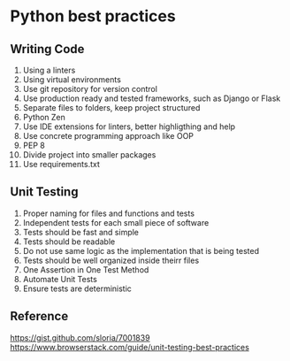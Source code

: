 # Python best practices

## Writing Code
1. Using a linters
2. Using virtual environments
3. Use git repository for version control 
4. Use production ready and tested frameworks, such as Django or Flask
5. Separate files to folders, keep project structured
6. Python Zen
7. Use IDE extensions for linters, better highligthing and help
8. Use concrete programming approach like OOP
9. PEP 8
10. Divide project into smaller packages
11. Use requirements.txt

## Unit Testing
1. Proper naming for files and functions and tests
2. Independent tests for each small piece of software
3. Tests should be fast and simple
4. Tests should be readable
5. Do not use same logic as the implementation that is being tested
6. Tests should be well organized inside theirr files
7. One Assertion in One Test Method
8. Automate Unit Tests
9. Ensure tests are deterministic


## Reference
https://gist.github.com/sloria/7001839
https://www.browserstack.com/guide/unit-testing-best-practices
